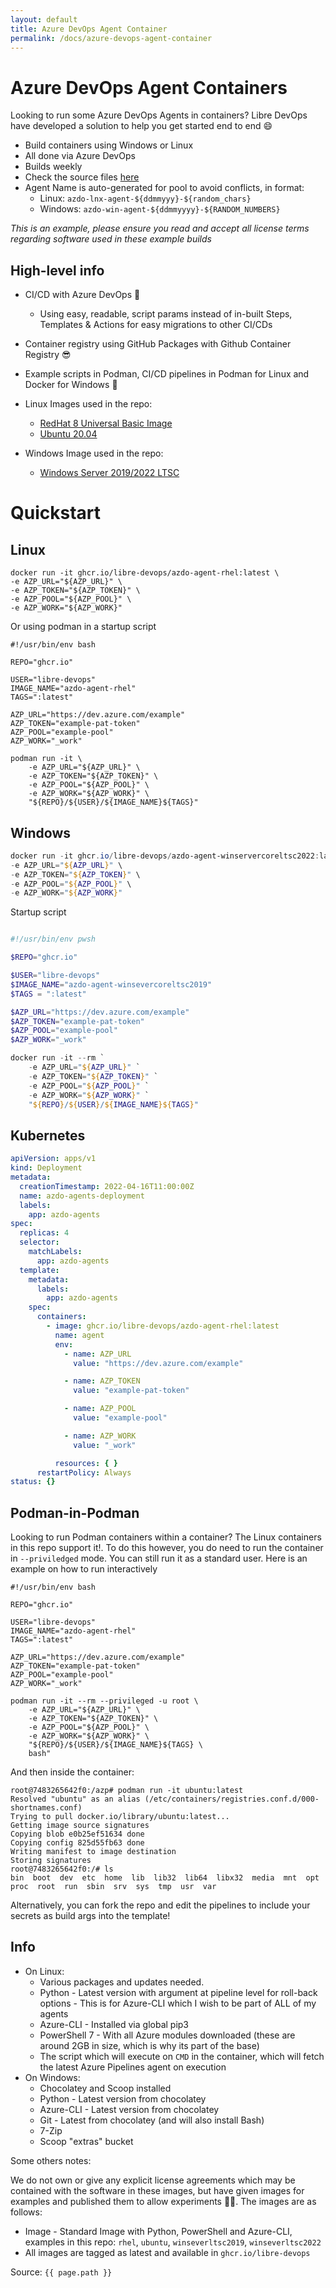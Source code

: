 ```yaml
---
layout: default
title: Azure DevOps Agent Container
permalink: /docs/azure-devops-agent-container
---
```


# Azure DevOps Agent Containers

Looking to run some Azure DevOps Agents in containers?  Libre DevOps have developed a solution to help you get started end to end :smile:

- Build containers using Windows or Linux
- All done via Azure DevOps
- Builds weekly
- Check the source files [here](https://github.com/libre-devops/azdo-agent-containers)
- Agent Name is auto-generated for pool to avoid conflicts, in format:
   - Linux: `azdo-lnx-agent-${ddmmyyy}-${random_chars}`
   - Windows: `azdo-win-agent-${ddmmyyyy}-${RANDOM_NUMBERS}`

_This is an example, please ensure you read and accept all license terms regarding software used in these example builds_

## High-level info

- CI/CD with Azure DevOps :rocket:
    - Using easy, readable, script params instead of in-built Steps, Templates & Actions for easy migrations to other CI/CDs
- Container registry using GitHub Packages with Github Container Registry :sunglasses:
- Example scripts in Podman, CI/CD pipelines in Podman for Linux and Docker for Windows :whale:
- Linux Images used in the repo:
   - [RedHat 8 Universal Basic Image ](https://catalog.redhat.com/software/container-stacks/detail/5ec53f50ef29fd35586d9a56)
   - [Ubuntu 20.04](https://hub.docker.com/_/ubuntu)
  
 - Windows Image used in the repo:
   - [Windows Server 2019/2022 LTSC](https://hub.docker.com/_/microsoft-windows-server/) 

# Quickstart

## Linux

```shell
docker run -it ghcr.io/libre-devops/azdo-agent-rhel:latest \
-e AZP_URL="${AZP_URL}" \
-e AZP_TOKEN="${AZP_TOKEN}" \
-e AZP_POOL="${AZP_POOL}" \
-e AZP_WORK="${AZP_WORK}"
```

Or using podman in a startup script

```shell
#!/usr/bin/env bash

REPO="ghcr.io"

USER="libre-devops"
IMAGE_NAME="azdo-agent-rhel"
TAGS=":latest"

AZP_URL="https://dev.azure.com/example"
AZP_TOKEN="example-pat-token"
AZP_POOL="example-pool"
AZP_WORK="_work"

podman run -it \
    -e AZP_URL="${AZP_URL}" \
    -e AZP_TOKEN="${AZP_TOKEN}" \
    -e AZP_POOL="${AZP_POOL}" \
    -e AZP_WORK="${AZP_WORK}" \
    "${REPO}/${USER}/${IMAGE_NAME}${TAGS}"
```

## Windows
```powershell
docker run -it ghcr.io/libre-devops/azdo-agent-winservercoreltsc2022:latest \
-e AZP_URL="${AZP_URL}" \
-e AZP_TOKEN="${AZP_TOKEN}" \
-e AZP_POOL="${AZP_POOL}" \
-e AZP_WORK="${AZP_WORK}"
```

Startup script
```powershell

#!/usr/bin/env pwsh

$REPO="ghcr.io"

$USER="libre-devops"
$IMAGE_NAME="azdo-agent-winsevercoreltsc2019"
$TAGS = ":latest"

$AZP_URL="https://dev.azure.com/example"
$AZP_TOKEN="example-pat-token"
$AZP_POOL="example-pool"
$AZP_WORK="_work"

docker run -it --rm `
    -e AZP_URL="${AZP_URL}" `
    -e AZP_TOKEN="${AZP_TOKEN}" `
    -e AZP_POOL="${AZP_POOL}" `
    -e AZP_WORK="${AZP_WORK}" `
    "${REPO}/${USER}/${IMAGE_NAME}${TAGS}"
```

## Kubernetes
```yaml
apiVersion: apps/v1
kind: Deployment
metadata:
  creationTimestamp: 2022-04-16T11:00:00Z
  name: azdo-agents-deployment
  labels:
    app: azdo-agents
spec:
  replicas: 4
  selector:
    matchLabels:
      app: azdo-agents
  template:
    metadata:
      labels:
        app: azdo-agents
    spec:
      containers:
        - image: ghcr.io/libre-devops/azdo-agent-rhel:latest
          name: agent
          env:
            - name: AZP_URL
              value: "https://dev.azure.com/example"

            - name: AZP_TOKEN
              value: "example-pat-token"

            - name: AZP_POOL
              value: "example-pool"

            - name: AZP_WORK
              value: "_work"

          resources: { }
      restartPolicy: Always
status: {}
```

## Podman-in-Podman

Looking to run Podman containers within a container?  The Linux containers in this repo support it!. To do this however, you do need to run the container in `--priviledged` mode.  You can still run it as a standard user.  Here is an example on how to run interactively

```shell
#!/usr/bin/env bash

REPO="ghcr.io"

USER="libre-devops"
IMAGE_NAME="azdo-agent-rhel"
TAGS=":latest"

AZP_URL="https://dev.azure.com/example"
AZP_TOKEN="example-pat-token"
AZP_POOL="example-pool"
AZP_WORK="_work"

podman run -it --rm --privileged -u root \
    -e AZP_URL="${AZP_URL}" \
    -e AZP_TOKEN="${AZP_TOKEN}" \
    -e AZP_POOL="${AZP_POOL}" \
    -e AZP_WORK="${AZP_WORK}" \
    "${REPO}/${USER}/${IMAGE_NAME}${TAGS} \
    bash"
```

And then inside the container:
```shell
root@7483265642f0:/azp# podman run -it ubuntu:latest
Resolved "ubuntu" as an alias (/etc/containers/registries.conf.d/000-shortnames.conf)
Trying to pull docker.io/library/ubuntu:latest...
Getting image source signatures
Copying blob e0b25ef51634 done
Copying config 825d55fb63 done
Writing manifest to image destination
Storing signatures
root@7483265642f0:/# ls
bin  boot  dev  etc  home  lib  lib32  lib64  libx32  media  mnt  opt  proc  root  run  sbin  srv  sys  tmp  usr  var
```

Alternatively, you can fork the repo and edit the pipelines to include your secrets as build args into the template!

## Info

  - On Linux:
     - Various packages and updates needed.
     - Python - Latest version with argument at pipeline level for roll-back options - This is for Azure-CLI which I wish to be part of ALL of my agents
     - Azure-CLI - Installed via global pip3
     - PowerShell 7 - With all Azure modules downloaded (these are around 2GB in size, which is why its part of the base)
     - The script which will execute on `CMD` in the container, which will fetch the latest Azure Pipelines agent on execution
  - On Windows:
    - Chocolatey and Scoop installed
    - Python - Latest version from chocolatey
    - Azure-CLI - Latest version from chocolatey
    - Git - Latest from chocolatey (and will also install Bash)
    - 7-Zip
    - Scoop "extras" bucket

Some others notes:

We do not own or give any explicit license agreements which may be contained with the software in these images, but have given images for examples and published them to allow experiments :scientist:.  The images are as follows:

- Image - Standard Image with Python, PowerShell and Azure-CLI, examples in this repo:  `rhel`, `ubuntu`, `winseverltsc2019`, `winseverltsc2022`
- All images are tagged as latest and available in `ghcr.io/libre-devops`

Source: `{{ page.path }}`